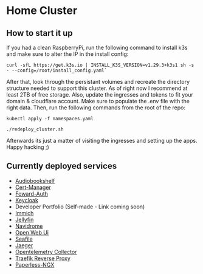 # Home Cluster
## How to start it up

If you had a clean RaspberryPi, run the following command to install k3s and make sure to alter the IP in the install config: 
```shell
curl -sfL https://get.k3s.io | INSTALL_K3S_VERSION=v1.29.3+k3s1 sh -s - --config=/root/install_config.yaml`
```

After that, look through the persistant volumes and recreate the directory structure needed to support this cluster. As of right now I recommend at least 2TB of free storage. Also, update the ingresses and tokens to fit your domain & cloudflare account. Make sure to populate the .env file with the right data. Then, run the following commands from the root of the repo:

```shell
kubectl apply -f namespaces.yaml

./redeploy_cluster.sh
```

Afterwards its just a matter of visiting the ingresses and setting up the apps. Happy hacking ;)

## Currently deployed services
* [Audiobookshelf](https://github.com/advplyr/audiobookshelf)
* [Cert-Manager](https://github.com/cert-manager/cert-manager)
* [Foward-Auth](https://github.com/jordemort/traefik-forward-auth/pkgs/container/traefik-forward-auth)
* [Keycloak](https://github.com/keycloak/keycloak)
* Developer Portfolio (Self-made - Link coming soon)
* [Immich](https://github.com/immich-app/immich)
* [Jellyfin](https://github.com/jellyfin/jellyfin)
* [Navidrome](https://github.com/navidrome/navidrome)
* [Open Web Ui](https://github.com/open-webui/open-webui)
* [Seafile](https://github.com/haiwen/seafile)
* [Jaeger](https://github.com/jaegertracing)
* [Opentelemetry Collector](https://github.com/open-telemetry/opentelemetry-collector)
* [Traefik Reverse Proxy](https://github.com/traefik/traefik)
* [Paperless-NGX](https://github.com/paperless-ngx)